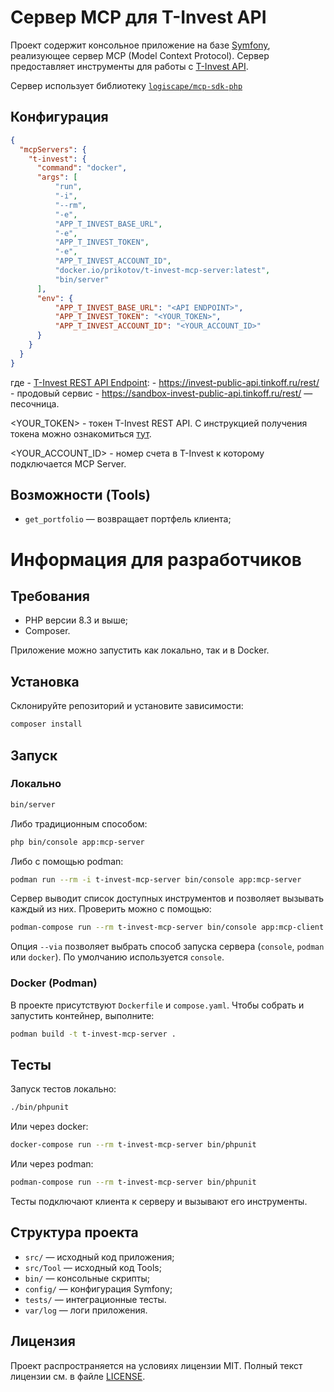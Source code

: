 # Сервер MCP для T-Invest API

Проект содержит консольное приложение на базе [Symfony](https://symfony.com/), реализующее сервер MCP (Model Context Protocol).
Сервер предоставляет инструменты для работы с [T-Invest API](https://developer.tbank.ru/invest/intro/intro).

Сервер использует библиотеку [`logiscape/mcp-sdk-php`](https://github.com/logiscape/mcp-sdk-php)

## Конфигурация

```json
{
  "mcpServers": {
    "t-invest": {
      "command": "docker",
      "args": [
          "run",
          "-i",
          "--rm",
          "-e",
          "APP_T_INVEST_BASE_URL",
          "-e",
          "APP_T_INVEST_TOKEN",
          "-e",
          "APP_T_INVEST_ACCOUNT_ID",
          "docker.io/prikotov/t-invest-mcp-server:latest",
          "bin/server"
      ],
      "env": {
          "APP_T_INVEST_BASE_URL": "<API ENDPOINT>",
          "APP_T_INVEST_TOKEN": "<YOUR_TOKEN>",
          "APP_T_INVEST_ACCOUNT_ID": "<YOUR_ACCOUNT_ID>"
      }
    }
  }
}
```

где <API ENDPOINT> - [T-Invest REST API Endpoint](https://developer.tbank.ru/invest/intro/developer/protocols/): 
    - https://invest-public-api.tinkoff.ru/rest/ - продовый сервис
    - https://sandbox-invest-public-api.tinkoff.ru/rest/ — песочница.

<YOUR_TOKEN> - токен T-Invest REST API. С инструкцией получения токена можно ознакомиться [тут](https://developer.tbank.ru/invest/intro/intro/token#получить-токен).

<YOUR_ACCOUNT_ID> - номер счета в T-Invest к которому подключается MCP Server.  

## Возможности (Tools)

- `get_portfolio` — возвращает портфель клиента;

# Информация для разработчиков

## Требования

- PHP версии 8.3 и выше;
- Composer.

Приложение можно запустить как локально, так и в Docker.

## Установка

Склонируйте репозиторий и установите зависимости:

```bash
composer install
```

## Запуск

### Локально

```bash
bin/server
```

Либо традиционным способом:
```bash
php bin/console app:mcp-server
```

Либо с помощью podman:
```bash
podman run --rm -i t-invest-mcp-server bin/console app:mcp-server
```

Сервер выводит список доступных инструментов и позволяет вызывать каждый из них. Проверить можно с помощью:
```bash
podman-compose run --rm t-invest-mcp-server bin/console app:mcp-client --via=console
```

Опция `--via` позволяет выбрать способ запуска сервера (`console`, `podman` или `docker`). По умолчанию используется `console`.


### Docker (Podman)

В проекте присутствуют `Dockerfile` и `compose.yaml`. Чтобы собрать и запустить контейнер, выполните:

```bash
podman build -t t-invest-mcp-server .
```

## Тесты

Запуск тестов локально:

```bash
./bin/phpunit
```

Или через docker:

```bash
docker-compose run --rm t-invest-mcp-server bin/phpunit
```

Или через podman:

```bash
podman-compose run --rm t-invest-mcp-server bin/phpunit
```

Тесты подключают клиента к серверу и вызывают его инструменты.

## Структура проекта

- `src/` — исходный код приложения;
- `src/Tool` — исходный код Tools;
- `bin/` — консольные скрипты;
- `config/` — конфигурация Symfony;
- `tests/` — интеграционные тесты.
- `var/log` — логи приложения.

## Лицензия

Проект распространяется на условиях лицензии MIT. Полный текст лицензии см. в файле [LICENSE](LICENSE).
